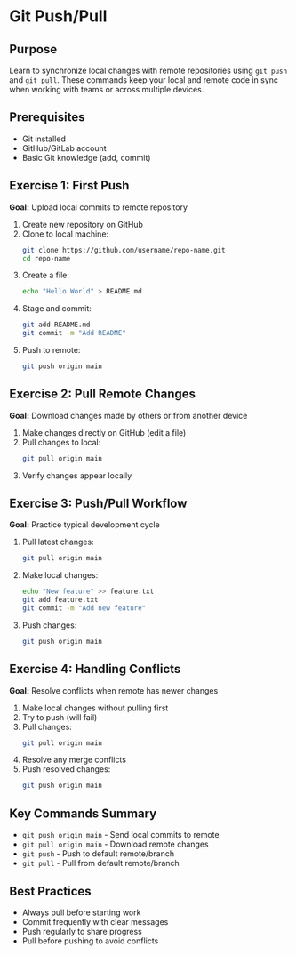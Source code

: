 # Git Push/Pull

## Purpose
Learn to synchronize local changes with remote repositories using `git push` and `git pull`. These commands keep your local and remote code in sync when working with teams or across multiple devices.

## Prerequisites
- Git installed
- GitHub/GitLab account
- Basic Git knowledge (add, commit)

## Exercise 1: First Push

**Goal:** Upload local commits to remote repository

1. Create new repository on GitHub
2. Clone to local machine:
   ```bash
   git clone https://github.com/username/repo-name.git
   cd repo-name
   ```
3. Create a file:
   ```bash
   echo "Hello World" > README.md
   ```
4. Stage and commit:
   ```bash
   git add README.md
   git commit -m "Add README"
   ```
5. Push to remote:
   ```bash
   git push origin main
   ```

## Exercise 2: Pull Remote Changes

**Goal:** Download changes made by others or from another device

1. Make changes directly on GitHub (edit a file)
2. Pull changes to local:
   ```bash
   git pull origin main
   ```
3. Verify changes appear locally

## Exercise 3: Push/Pull Workflow

**Goal:** Practice typical development cycle

1. Pull latest changes:
   ```bash
   git pull origin main
   ```
2. Make local changes:
   ```bash
   echo "New feature" >> feature.txt
   git add feature.txt
   git commit -m "Add new feature"
   ```
3. Push changes:
   ```bash
   git push origin main
   ```

## Exercise 4: Handling Conflicts

**Goal:** Resolve conflicts when remote has newer changes

1. Make local changes without pulling first
2. Try to push (will fail)
3. Pull changes:
   ```bash
   git pull origin main
   ```
4. Resolve any merge conflicts
5. Push resolved changes:
   ```bash
   git push origin main
   ```

## Key Commands Summary

- `git push origin main` - Send local commits to remote
- `git pull origin main` - Download remote changes
- `git push` - Push to default remote/branch
- `git pull` - Pull from default remote/branch

## Best Practices

- Always pull before starting work
- Commit frequently with clear messages
- Push regularly to share progress
- Pull before pushing to avoid conflicts